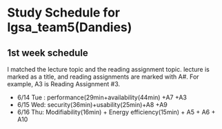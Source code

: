 # Study Schedule for lgsa_team5(Dandies)

## 1st week schedule
I matched the lecture topic and the reading assignment topic.
lecture is marked as a title, and reading assignments are marked with A#. For example, A3 is Reading Assignment #3.
* 6/14 Tue : performance(29min+availability(44min) +A7 +A3
* 6/15 Wed: security(36min)+usability(25min)+A8 +A9
* 6/16 Thu: Modifiability(16min) +  Energy efficiency(15min) + A5 + A6 + A10

